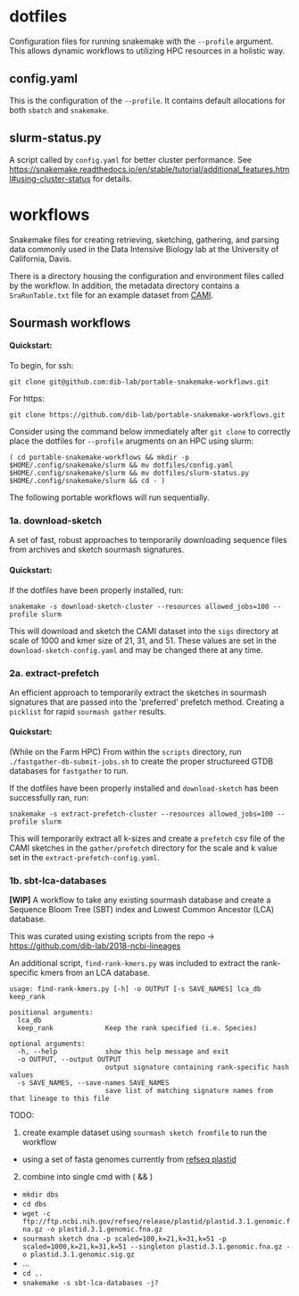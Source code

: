 # dotfiles

Configuration files for running snakemake with the `--profile` argument. This allows dynamic workflows to utilizing HPC resources in a holistic way. 

## config.yaml

This is the configuration of the `--profile`. It contains default allocations for both `sbatch` and `snakemake`.

## slurm-status.py

A script called by `config.yaml` for better cluster performance. See https://snakemake.readthedocs.io/en/stable/tutorial/additional_features.html#using-cluster-status for details.

# workflows

Snakemake files for creating retrieving, sketching, gathering, and parsing data commonly used in the Data Intensive Biology lab at the University of California, Davis. 

There is a directory housing the configuration and environment files called by the workflow. In addition, the metadata directory contains a `SraRunTable.txt` file for an example dataset from [CAMI](https://www.microbiome-cosi.org/). 

## Sourmash workflows

#### Quickstart:
To begin, for ssh:
```
git clone git@github.com:dib-lab/portable-snakemake-workflows.git
```

For https:
```
git clone https://github.com/dib-lab/portable-snakemake-workflows.git
```

Consider using the command below immediately after `git clone` to correctly place the dotfiles for `--profile` arugments on an HPC using slurm:
```
( cd portable-snakemake-workflows && mkdir -p $HOME/.config/snakemake/slurm && mv dotfiles/config.yaml $HOME/.config/snakemake/slurm && mv dotfiles/slurm-status.py $HOME/.config/snakemake/slurm && cd - )
```

The following portable workflows will run sequentially.

### 1a. download-sketch
A set of fast, robust approaches to temporarily downloading sequence files from archives and sketch sourmash signatures.

#### Quickstart:
If the dotfiles have been properly installed, run:
```
snakemake -s download-sketch-cluster --resources allowed_jobs=100 --profile slurm
```

This will download and sketch the CAMI dataset into the `sigs` directory at scale of 1000 and kmer size of 21, 31, and 51. These values are set in the `download-sketch-config.yaml` and may be changed there at any time. 

### 2a. extract-prefetch
An efficient approach to temporarily extract the sketches in sourmash signatures that are passed into the 'preferred' prefetch method. Creating a `picklist` for rapid `sourmash gather` results.

#### Quickstart:
(While on the Farm HPC) From within the `scripts` directory, run `./fastgather-db-submit-jobs.sh` to create the proper structureed GTDB databases for `fastgather` to run.

If the dotfiles have been properly installed and `download-sketch` has been successfully ran, run:
```
snakemake -s extract-prefetch-cluster --resources allowed_jobs=100 --profile slurm
```

This will temporarily extract all k-sizes and create a `prefetch` csv file of the CAMI sketches in the `gather/prefetch` directory for the scale and k value set in the `extract-prefetch-config.yaml`. 

### 1b. sbt-lca-databases
**[WIP]** A workflow to take any existing sourmash database and create a Sequence Bloom Tree (SBT) index and Lowest Common Ancestor (LCA) database.

This was curated using existing scripts from the repo -> https://github.com/dib-lab/2018-ncbi-lineages

An additional script, `find-rank-kmers.py` was included to extract the rank-specific kmers from an LCA database.
```
usage: find-rank-kmers.py [-h] -o OUTPUT [-s SAVE_NAMES] lca_db keep_rank

positional arguments:
  lca_db
  keep_rank             Keep the rank specified (i.e. Species)

optional arguments:
  -h, --help            show this help message and exit
  -o OUTPUT, --output OUTPUT
                        output signature containing rank-specific hash values
  -s SAVE_NAMES, --save-names SAVE_NAMES
                        save list of matching signature names from that lineage to this file
```

TODO:
1. create example dataset using `sourmash sketch fromfile` to run the workflow 
  - using a set of fasta genomes currently from [refseq plastid](https://ftp.ncbi.nih.gov/refseq/release/plastid/) 
2. combine into single cmd with ( && )
  - `mkdir dbs`
  - `cd dbs`
  - `wget -c ftp://ftp.ncbi.nih.gov/refseq/release/plastid/plastid.3.1.genomic.fna.gz -o plastid.3.1.genomic.fna.gz`
  - `sourmash sketch dna -p scaled=100,k=21,k=31,k=51 -p scaled=1000,k=21,k=31,k=51 --singleton plastid.3.1.genomic.fna.gz -o plastid.3.1.genomic.sig.gz`
  - ...
  - `cd ..`
  - `snakemake -s sbt-lca-databases -j?`